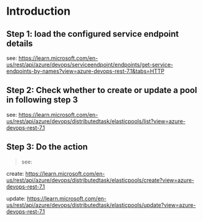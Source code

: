 # Introduction

## Step 1: load the configured service endpoint details

>
see: https://learn.microsoft.com/en-us/rest/api/azure/devops/serviceendpoint/endpoints/get-service-endpoints-by-names?view=azure-devops-rest-7.1&tabs=HTTP

## Step 2: Check whether to create or update a pool in following step 3

>
see: https://learn.microsoft.com/en-us/rest/api/azure/devops/distributedtask/elasticpools/list?view=azure-devops-rest-7.1

## Step 3: Do the action

> see:
>
create: https://learn.microsoft.com/en-us/rest/api/azure/devops/distributedtask/elasticpools/create?view=azure-devops-rest-7.1
>
update: https://learn.microsoft.com/en-us/rest/api/azure/devops/distributedtask/elasticpools/update?view=azure-devops-rest-7.1
